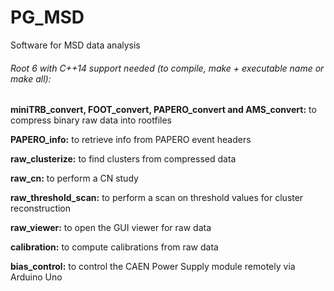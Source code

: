 # PG_MSD
Software for MSD data analysis

###### Root 6 with C++14 support needed (to compile, *make + executable name* or *make all*):

**miniTRB_convert, FOOT_convert, PAPERO_convert and AMS_convert:** to compress binary raw data into rootfiles

**PAPERO_info:** to retrieve info from PAPERO event headers

**raw_clusterize:** to find clusters from compressed data

**raw_cn:** to perform a CN study

**raw_threshold_scan:** to perform a scan on threshold values for cluster reconstruction

**raw_viewer:** to open the GUI viewer for raw data

**calibration:** to compute calibrations from raw data

**bias_control:** to control the CAEN Power Supply module remotely via Arduino Uno 
